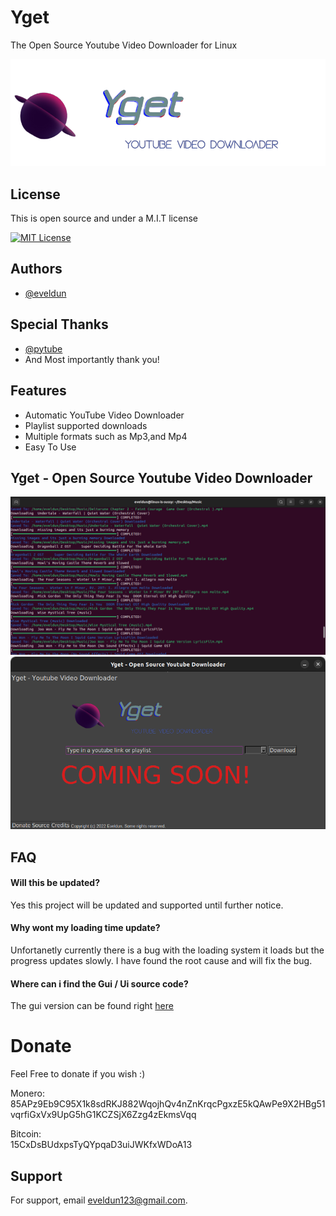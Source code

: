 
# Yget

The Open Source Youtube Video Downloader for Linux



![Logo](https://github.com/eveldun/Universal-Assets/raw/main/yget_logov2-removebg-preview.png)
## License

This is open source and under a M.I.T license 

[![MIT License](https://img.shields.io/badge/License-MIT-green.svg)](https://choosealicense.com/licenses/mit/)



## Authors

- [@eveldun](https://www.github.com/eveldun)

## Special Thanks
- [@pytube](https://github.com/pytube)
- And Most importantly thank you!


## Features

- Automatic YouTube Video Downloader
- Playlist supported downloads
- Multiple formats such as Mp3,and Mp4
- Easy To Use


## Yget - Open Source Youtube Video Downloader
![Yget Downloading a Youtube Playlist](https://raw.githubusercontent.com/eveldun/Universal-Assets/main/Screenshot%20from%202022-12-20%2020-22-01.png)
![GUI coming soon](https://raw.githubusercontent.com/eveldun/Universal-Assets/main/Advertisment.png)

## FAQ

#### Will this be updated?
Yes this project will be updated and supported until
further notice.



#### Why wont my loading time update?

Unfortanetly currently there is a bug with the loading system
it loads but the progress updates slowly. I have found the root cause
and will fix the bug.

#### Where can i find the Gui / Ui source code?
The gui version can be found right [here](https://github.com/eveldun/Yget-gui-Project)


# Donate

Feel Free to donate if you wish :)

Monero:   
85APz9Eb9C95X1k8sdRKJ882WqojhQv4nZnKrqcPgxzE5kQAwPe9X2HBg51vqrfiGxVx9UpG5hG1KCZSjX6Zzg4zEkmsVqq

Bitcoin:  
15CxDsBUdxpsTyQYpqaD3uiJWKfxWDoA13


## Support

For support, email eveldun123@gmail.com.


